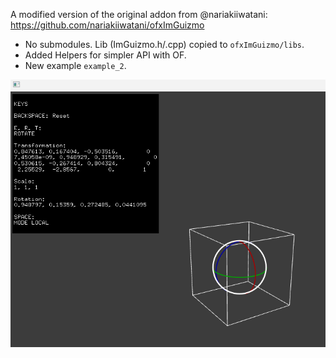 A modified version of the original addon from @nariakiiwatani:  
https://github.com/nariakiiwatani/ofxImGuizmo
- No submodules. Lib (ImGuizmo.h/.cpp) copied to `ofxImGuizmo/libs`.
- Added Helpers for simpler API with OF.
- New example `example_2`.

![](Example_2/Capture.png)